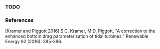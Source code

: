 ### TODO


### References

[Kramer and Piggott 2016] S.C. Kramer, M.D. Piggott, "A correction to the enhanced bottom drag
parameterisation of tidal turbines." Renewable Energy 92 (2016): 385-396.

